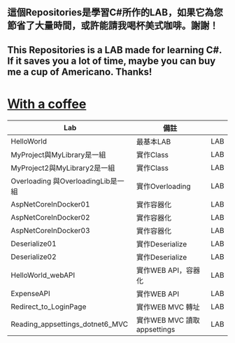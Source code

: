## 這個Repositories是學習C#所作的LAB，如果它為您節省了大量時間，或許能請我喝杯美式咖啡。謝謝！


## This Repositories is a LAB made for learning C#. If it saves you a lot of time, maybe you can buy me a cup of Americano. Thanks!

# [Ｗith a coffee](https://buymeacoffee.com/robbin0919)

| Lab                                                 | 備註       |         |
| --------------------------------------------------- | ---------- | ------- |
|HelloWorld                                           | 最基本LAB   | LAB     |
|MyProject與MyLibrary是一組                            | 實作Class  | LAB     |
|MyProject2與MyLibrary2是一組                          | 實作Class  | LAB     |
|Overloading 與OverloadingLib是一組                    | 實作Overloading  |  LAB     |
|AspNetCoreInDocker01                                 | 實作容器化  | LAB     |
|AspNetCoreInDocker02                                 | 實作容器化  | LAB     |
|AspNetCoreInDocker03                                 | 實作容器化  | LAB     |
|Deserialize01                                        | 實作Deserialize  | LAB     |
|Deserialize02                                        | 實作Deserialize  | LAB     |
|HelloWorld_webAPI                                    | 實作WEB API，容器化  | LAB     |
|ExpenseAPI                                           | 實作WEB API  | LAB     |
|Redirect_to_LoginPage                                | 實作WEB MVC 轉址  | LAB     |
|Reading_appsettings_dotnet6_MVC                      | 實作WEB MVC 讀取appsettings | LAB     |
